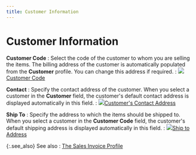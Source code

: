 ```yaml
---
title: Customer Information
---
```


# Customer Information


**Customer Code**
: Select the code of the customer to whom you are selling the items. The billing address of the customer is automatically populated from the **Customer** profile. You can change this address if required.
: ![]({{site.sp_baseurl}}/img/lens.gif)[Customer Code]({{site.sp_baseurl}}/sales-docs/docs-profile/contents/customer-info/customer_code_customer_information_sales_document_content.html)


**Contact**
: Specify the contact address of the customer. When you select a customer in the **Customer** field, the customer's default contact address is displayed automatically in this field.
: ![]({{site.sp_baseurl}}/img/lens.gif)[Customer's Contact Address]({{site.sp_baseurl}}/sales-docs/docs-profile/contents/customer-info/customers_contact_address_customer_information_sales_document_content.html)


**Ship To**
: Specify the address to which the items should be shipped to. When you select a customer in the **Customer Code** field, the customer's default shipping address is displayed automatically in this field.
: ![]({{site.sp_baseurl}}/img/lens.gif)[Ship to Address]({{site.sp_baseurl}}/sales-docs/docs-profile/contents/customer-info/ship_to_address_customer_information_sales_document_content.html)


{:.see_also}
See also
: [The Sales Invoice Profile]({{site.sp_baseurl}}/sales-docs/sis/create-si/create-new-si/the_sales_invoice_profile.html)

